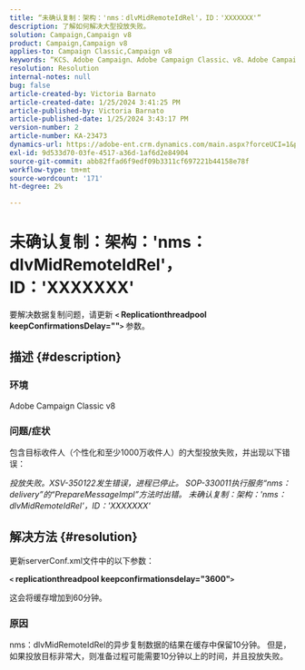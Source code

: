 ```yaml
---
title: “未确认复制：架构：'nms：dlvMidRemoteIdRel'，ID：'XXXXXXX'”
description: 了解如何解决大型投放失败。
solution: Campaign,Campaign v8
product: Campaign,Campaign v8
applies-to: Campaign Classic,Campaign v8
keywords: “KCS、Adobe Campaign、Adobe Campaign Classic、v8、Adobe Campaign Classic v8”
resolution: Resolution
internal-notes: null
bug: false
article-created-by: Victoria Barnato
article-created-date: 1/25/2024 3:41:25 PM
article-published-by: Victoria Barnato
article-published-date: 1/25/2024 3:43:17 PM
version-number: 2
article-number: KA-23473
dynamics-url: https://adobe-ent.crm.dynamics.com/main.aspx?forceUCI=1&pagetype=entityrecord&etn=knowledgearticle&id=9dde9e2c-98bb-ee11-a569-6045bd006a22
exl-id: 9d533d70-03fe-4517-a36d-1af6d2e84904
source-git-commit: abb82ffad6f9edf09b3311cf697221b44158e78f
workflow-type: tm+mt
source-wordcount: '171'
ht-degree: 2%

---
```


# 未确认复制：架构：&#39;nms：dlvMidRemoteIdRel&#39;，ID：&#39;XXXXXXX&#39;


要解决数据复制问题，请更新 <b>`<` Replicationthreadpool keepConfirmationsDelay=&quot;&quot;`>` </b> 参数。

## 描述 {#description}


### 环境

Adobe Campaign Classic v8

### 问题/症状

包含目标收件人（个性化和至少1000万收件人）的大型投放失败，并出现以下错误：

*投放失败。XSV-350122发生错误，进程已停止。 SOP-330011执行服务“nms：delivery”的“PrepareMessageImpl”方法时出错。 未确认复制：架构：&#39;nms：dlvMidRemoteIdRel&#39;，ID：&#39;XXXXXXX&#39;*


## 解决方法 {#resolution}


更新serverConf.xml文件中的以下参数：

<b>`<` replicationthreadpool keepconfirmationsdelay=&quot;3600&quot;`>` </b>

这会将缓存增加到60分钟。

### 原因

nms：dlvMidRemoteIdRel的异步复制数据的结果在缓存中保留10分钟。 但是，如果投放目标非常大，则准备过程可能需要10分钟以上的时间，并且投放失败。
